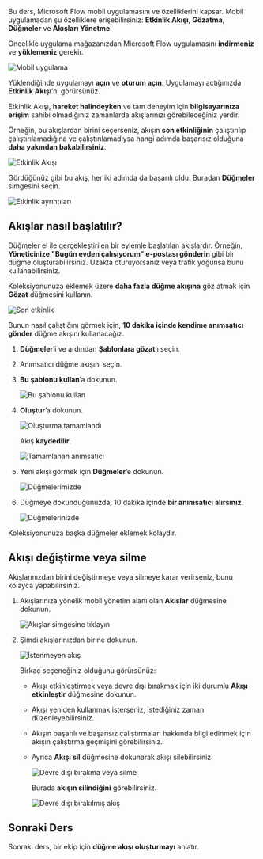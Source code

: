 Bu ders, Microsoft Flow mobil uygulamasını ve özelliklerini kapsar. Mobil uygulamadan şu özelliklere erişebilirsiniz: **Etkinlik Akışı**, **Gözatma**, **Düğmeler** ve **Akışları Yönetme**.

Öncelikle uygulama mağazanızdan Microsoft Flow uygulamasını **indirmeniz** ve **yüklemeniz** gerekir.

![Mobil uygulama](./media/learning-mobile-app/open-mobile-app.png)

Yüklendiğinde uygulamayı **açın** ve **oturum açın**. Uygulamayı açtığınızda **Etkinlik Akışı**’nı görürsünüz.

Etkinlik Akışı, **hareket halindeyken** ve tam deneyim için **bilgisayarınıza erişim** sahibi olmadığınız zamanlarda akışlarınızı görebileceğiniz yerdir.

Örneğin, bu akışlardan birini seçerseniz, akışın **son etkinliğinin** çalıştırılıp çalıştırılamadığına ve çalıştırılamadıysa hangi adımda başarısız olduğuna **daha yakından bakabilirsiniz**.

![Etkinlik Akışı](./media/learning-mobile-app/see-all-activity.png)

Gördüğünüz gibi bu akış, her iki adımda da başarılı oldu. Buradan **Düğmeler** simgesini seçin.

![Etkinlik ayrıntıları](./media/learning-mobile-app/activity-details.png)

## <a name="how-flows-are-started"></a>Akışlar nasıl başlatılır?
   Düğmeler el ile gerçekleştirilen bir eylemle başlatılan akışlardır. Örneğin, **Yöneticinize "Bugün evden çalışıyorum" e-postası gönderin** gibi bir düğme oluşturabilirsiniz.
Uzakta oturuyorsanız veya trafik yoğunsa bunu kullanabilirsiniz.

Koleksiyonunuza eklemek üzere **daha fazla düğme akışına** göz atmak için **Gözat** düğmesini kullanın.

![Son etkinlik](./media/learning-mobile-app/click-browse-button.png)

Bunun nasıl çalıştığını görmek için, **10 dakika içinde kendime anımsatıcı gönder** düğme akışını kullanacağız.

1. **Düğmeler**’i ve ardından **Şablonlara gözat**’ı seçin.
2. Anımsatıcı düğme akışını seçin.
3. **Bu şablonu kullan**’a dokunun.
   
    ![Bu şablonu kullan](./media/learning-mobile-app/use-this-template.png)
4. **Oluştur**’a dokunun.
   
    ![Oluşturma tamamlandı](./media/learning-mobile-app/create-complete.png)
   
    Akış **kaydedilir**.
   
    ![Tamamlanan anımsatıcı](./media/learning-mobile-app/complete-reminder.png)
5. Yeni akışı görmek için **Düğmeler**’e dokunun. 
   
    ![Düğmelerimizde](./media/learning-mobile-app/button-send-reminder.png)
6. Düğmeye dokunduğunuzda, 10 dakika içinde **bir anımsatıcı alırsınız**.
   
    ![Düğmelerinizde](./media/learning-mobile-app/in-your-collection.png)

Koleksiyonunuza başka düğmeler eklemek kolaydır.

## <a name="modify-or-delete-a-flow"></a>Akışı değiştirme veya silme
Akışlarınızdan birini değiştirmeye veya silmeye karar verirseniz, bunu kolayca yapabilirsiniz.

1. Akışlarınıza yönelik mobil yönetim alanı olan **Akışlar** düğmesine dokunun.
   
    ![Akışlar simgesine tıklayın](./media/learning-mobile-app/click-flows-button.png)
2. Şimdi akışlarınızdan birine dokunun.
   
    ![İstenmeyen akış](./media/learning-mobile-app/send-a-reminder.png)
   
    Birkaç seçeneğiniz olduğunu görürsünüz:
   
   * Akışı etkinleştirmek veya devre dışı bırakmak için iki durumlu **Akışı etkinleştir** düğmesine dokunun.
   * Akışı yeniden kullanmak isterseniz, istediğiniz zaman düzenleyebilirsiniz. 
   * Akışın başarılı ve başarısız çalıştırmaları hakkında bilgi edinmek için akışın çalıştırma geçmişini görebilirsiniz.
   * Ayrıca **Akışı sil** düğmesine dokunarak akışı silebilirsiniz.
     
     ![Devre dışı bırakma veya silme](./media/learning-mobile-app/disable-delete.png)
     
     Burada **akışın silindiğini** görebilirsiniz.
     
     ![Devre dışı bırakılmış akış](./media/learning-mobile-app/disabled-flow.png)

## <a name="next-lesson"></a>Sonraki Ders
Sonraki ders, bir ekip için **düğme akışı oluşturmayı** anlatır. 

